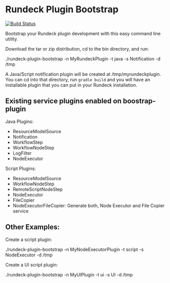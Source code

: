 # Rundeck Plugin Bootstrap

[![Build Status](https://travis-ci.org/rundeck/plugin-bootstrap.svg?branch=master)](https://travis-ci.org/rundeck/plugin-bootstrap)

Bootstrap your Rundeck plugin development with this easy command line utility. 

Download the tar or zip distribution, cd to the bin directory, and run:

./rundeck-plugin-bootstrap -n MyRundeckPlugin -t java -s Notification -d /tmp

A Java/Script notification plugin will be created at /tmp/myrundeckplugin. You can cd into that directory,
run `gradle build` and you will have an installable plugin that you can put in your Rundeck installation.


## Existing service plugins enabled on boostrap-plugin

Java Plugins:
* ResourceModelSource
* Notification
* WorkflowStep
* WorkflowNodeStep
* LogFilter
* NodeExecutor

Script Plugins:
* ResourceModelSource
* WorkflowNodeStep
* RemoteScriptNodeStep
* NodeExecutor
* FileCopier
* NodeExecutorFileCopier: Generate both, Node Executor and File Copier service 

## Other Examples: 

Create a script plugin:

./rundeck-plugin-bootstrap -n MyNodeExecutorPlugin -t script -s NodeExecutor -d /tmp

Create a UI script plugin:

./rundeck-plugin-bootstrap -n MyUIPlugin -t ui -s UI -d /tmp
